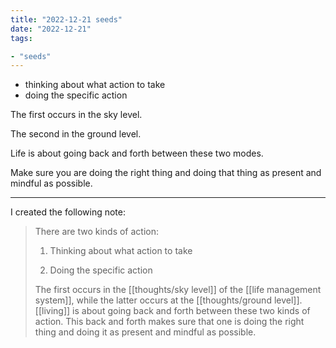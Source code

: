```yaml
---
title: "2022-12-21 seeds"
date: "2022-12-21"
tags:

- "seeds"
---
```

- thinking about what action to take
- doing the specific action

The first occurs in the sky level.

The second in the ground level.

Life is about going back and forth between these two modes.

Make sure you are doing the right thing and doing that thing as present and mindful as possible.

***
I created the following note:

> There are two kinds of action:
> 
> 1. Thinking about what action to take
> 
> 2. Doing the specific action
> 
> The first occurs in the [[thoughts/sky level]] of the [[life management system]], while the latter occurs at the [[thoughts/ground level]]. [[living]] is about going back and forth between these two kinds of action. This back and forth makes sure that one is doing the right thing and doing it as present and mindful as possible.
